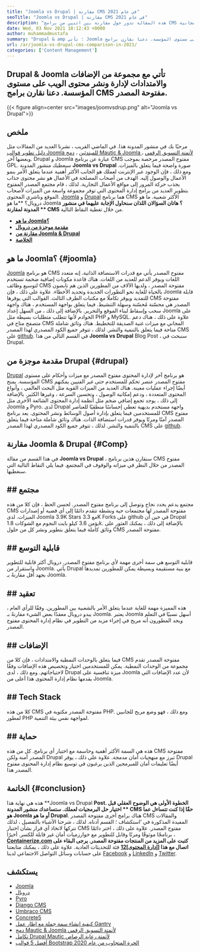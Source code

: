 ```yaml
---
title: "Joomla vs Drupal | مقارنة CMS في عام 2021" 
seoTitle: "Joomla vs Drupal | مقارنة CMS في عام 2021" 
description: "هذه المقالة تدور حول مقارنة بين اثنين من برامج CMS المجانية Joomla vs Drupal. كلا البرنامجين مستضافة ذاتيا ويأتي مع مجموعة واسعة من المكونات الإضافية." 
date: Wed, 03 Nov 2021 18:12:43 +0000
author: muhammadmustafa
summary: "Drupal & amp ؛ تأتي Joomla مع مجموعة من الإضافات والإضافات لإدارة ونشر محتوى الويب على مستوى المؤسسة. دعنا نقارن برامج CMS مفتوحة المصدر." 
url: /ar/joomla-vs-drupal-cms-comparison-in-2021/
categories: ['Content Management']
---
```


## Drupal & Joomla تأتي مع مجموعة من الإضافات والامتدادات لإدارة ونشر محتوى الويب على مستوى المؤسسة. دعنا نقارن برامج CMS مفتوحة المصدر.

{{< figure align=center src="images/joomvsdrup.png" alt="Joomla vs Drupal">}}


## **ملخص**
مرحبًا بك في منشور المدونة هذا. في الماضي القريب ، نشرنا العديد من المقالات مثل [دليل تطوير قوالب Joomla للمبتدئين][1] ، [دمج Mautic & Joomla لأتمتة التسويق الرقمي][2] ، وبعضها آخر. Drupal و Joomla عبارة عن برنامج CMS مفتوح المصدر مرخصة بموجب GPL. سيعطيك منشور المدونة  **Joomla vs Drupal**  صورة واضحة فيما يتعلق بالميزات. ومع ذلك ، فإن الوجود عبر الإنترنت لعملك هو الجانب الأكثر أهمية عندما يتعلق الأمر بنمو الأعمال والوصول إليه. الهدف من أصحاب المصلحة في الأعمال هو نشر محتوى جذاب يجذب حركة المرور إلى مواقع الأعمال التجارية.
لذلك ، قام مجتمع المصدر المفتوح بتطوير العديد من برامج إدارة المحتوى التي توفر مجموعة واسعة من الميزات لأصحاب الموقع وناشري المحتوى. [Joomla][3] و [Drupal][4] هما برنامج CMS الأكثر شعبية. ما هو دروبال؟ **ما هو Joomla **؟ هاتان السؤالان اللذان سنحاول الإجابة عليهما في منشور المدونة لمقارنة ** CMS**  من خلال تغطية النقاط التالية.
  * **[ما هو Joomla؟][5]**
  * **[مقدمة موجزة من دروبال][6]**
  * **[مقارنة من Joomla & Drupal][7]**
  * **[الخلاصة][8]**

## ما هو Joomla؟   {#joomla}
[Joomla][3] هو برنامج CMS مفتوح المصدر يأتي مع قدرات الاستضافة الذاتية. إنه متعدد اللغات ويوفر الدعم للعديد من اللغات. هناك قاعدة مكونات إضافية ضخمة تستخدم لتوسيع وظائف CMS مفتوحة المصدر ، ولديها الآلاف من المطورين الذين هم نابضون بالحياة للغاية نحو التطورات الجديدة وتحديد الأخطاء. علاوة على ذلك ، فإن Joomla قابلة للتمديد ويوفر تكاملًا مع مكتبات الطرف الثالث. القوالب التي يوفرها CMS مفتوحة المصدر هي محسّنة مُحسّنة وسهلة التنشيط. فيما يتعلق بواجهة المستخدم ، هناك واجهة سحب وإسقاط لبناء الموقع والتحرير.
بالإضافة إلى ذلك ، من السهل إعداد Joomla على الخوادم لأنها تتطلب متطلبات بسيطة مثل PHP و MySQL. علاوة على ذلك ، هناك دعم متصفح متاح في CMS المجاني مع ميزات غنية الصديقة للتخطيط. هناك وثائق شاملة متاحة فيما يتعلق بالتنمية والنشر. لذلك ، تتوفر جميع الكود المصدري لهذا المصدر CMS على [github][9]. في القسم التالي من هذا  **Joomla vs Drupal**  Blog Post ، سنبحث في Drupal.

## مقدمة موجزة من Drupal   {#drupal}
[Drupal][4] هو برنامج آخر لإدارة المحتوى مفتوح المصدر مع ميزات وأحكام على مستوى المؤسسة. يمنح CMS مفتوح المصدر عنصر تحكم للمستخدم حتى غير الفنيين يمكنهم أيضًا إجراء عمليات معينة. هناك العديد من الميزات القوية مثل البحث العالمي ، وأنواع المحتوى المتعددة ، ودعم إمكانية الوصول ، وتحسين السرعة ، وغيرها الكثير. بالإضافة إلى ذلك ، يوجد تجمع إضافي ضخم مثل أنظمة إدارة المحتوى الشائعة الأخرى مثل Joomla و Pyro. لدى Drupal واجهة مستخدم بديهية تعطي إحساسًا منطقيًا للعناصر للمستخدمين فيما يتعلق بإدارة أصول الوسائط ونشر المحتوى.
يعد برنامج CMS مفتوح المصدر آمنًا ومرنًا ويوفر قدرات استضافة الذات. هناك وثائق شاملة متاحة فيما يتعلق بالتنمية والنشر. لذلك ، تتوفر جميع الكود المصدري لهذا المصدر CMS على [github][10].

## مقارنة Joomla & Drupal   {#Comp}
في هذا القسم من مقالة  **Joomla vs Drupal**  ، سنقارن هذين برنامج CMS مفتوح المصدر من خلال النظر في ميزاته والوقوف في المجتمع. فيما يلي النقاط التالية التي سنغطيها.

## ## مجتمع
مجتمع يدعم يحدد نجاح وتوصل إلى برنامج مفتوح المصدر. لحسن الحظ ، فإن كلا من هذه CMS مفتوحة المصدر لها مجتمعات حية ونشطة تتقدم دائمًا إلى أي قضية أو إصدارات الميزات. لدى Joomla 3.9K Stars مع 3.3K Forks على github في حين أن Drupal يؤمن 3.6 كيلو بايت النجوم مع الشوكات 1.8k. بالإضافة إلى ذلك ، يمكنك العثور على وثائق كاملة فيما يتعلق بتطوير ونشر كل من حلول CMS مفتوحة المصدر.

## ## قابلية التوسع
قابلية التوسع هي سمة أخرى مهمة لأي برنامج مفتوح المصدر. دروبال أكثر قابلية للتطوير واستقرار من Joomla. يأتي Drupal مع بنية مستقيمة وبسيطة يمكن للمطورين تمديدها بجهد أقل مقارنةً بـ Joomla.

## ## تعقيد
هذه المميزة مهمة للغاية عندما يتعلق الأمر بالشعبية بين المطورين. وفقًا للرأي العام ، يبدو دروبال معقدًا بعض الشيء مقارنةً بـ Joomla. يعتبر Joomla أسهل نسبيًا في التعلم ويجد المطورون أنه مريح في إجراء مزيد من التطوير في نظام إدارة المحتوى مفتوح المصدر.

## ## الإضافات
فيما يتعلق بالوحدات النمطية والامتدادات ، فإن كلا من CMS مفتوحة المصدر تقدم مجموعة من الوحدات النمطية. يمكن للمستخدمين اختيار وتخصيص هذه الإضافات وفقًا لاحتياجاتهم. ومع ذلك ، لدى Drupal ميزة تنافسية على Joomla لأن عدد الإضافات التي يقدمها نظام إدارة المحتوى هذا أعلى من Joomla.

## ## Tech Stack
كلا من هذه CMS مفتوحة المصدر مكتوبة في PHP. ومع ذلك ، فهو وضع مربح للجانبين لمطور PHP لمواجهة نفس بيئة التنمية.

## ## حماية
هذه هي السمة الأكثر أهمية وحاسمة مع اختيار أي برنامج. كل من هذه CMS مفتوحة المصدر آمنة ولكن Drupal تبرز مع منهجيات أمان مدمجة. علاوة على ذلك ، يوفر Drupal أيضًا تعليمات أمان للمبرمجين الذين يرغبون في توسيع نظام إدارة المحتوى مفتوح المصدر هذا.

## الخاتمة   {#conclusion}
هذه هي نهاية هذا **Joomla vs Drupal  **Post. الخطوة الأولى هي الوضوح العقلي قبل اختيار حل البرمجيات لعملك. ستساعدك منشور المدونة **  CMS  **حقًا إذا كنت تتساءل عما هو Joomla أو**   ما هو Drupal**. هناك برامج أخرى مفتوحة المصدر CMS والمقالات المفيدة المذكورة في ‘استكشاف ؛ القسم أدناه. لذلك ، شرحنا الأشياء بالتفصيل ، لذلك نتركها لاتخاذ أي قرار بشأن اختيار CMS مفتوح المصدر. علاوة على ذلك ، اختر دائمًا برنامجًا موثوقًا ومرنًا وقابل للتطوير مع خوارزميات أمان غير قابلة للكسر.
أخيرًا ، **[Containerize.com][11] **كتبت على المزيد من المنتجات مفتوحة المصدر. يرجى البقاء على اتصال مع هذا**   [[إدارة المحتوى][12]][12]** فئة للتحديثات العادية. علاوة على ذلك ، يمكنك متابعتنا على حسابات وسائل التواصل الاجتماعي لدينا [Facebook][13] و [LinkedIn][14] و [Twitter][15].

## يستكشف
  * [Joomla][3]
  * [دروبال][4]
  * [Pyro][16]
  * [Django CMS][17]
  * [Umbraco CMS][18]
  * [Concrete5][19]
  * [كيفية إنشاء سمة جملة مع إطار عمل Gantry][20]
  * [دمج Mautic & Joomla لأتمتة التسويق الرقمي][2]
  * [تكامل Drupal Mautic لأتمتة رعاية الرصاص][21]
  * [أفضل 5 قوالب Bootstrap الحرة المتجاوب من عام 2020][22]

  
[1]: https://blog.containerize.com/content-management/responsive-joomla-templates-tutorial/
[2]: https://blog.containerize.com/content-management/integrate-mautic-with-joomla-for-marketing-automation/
[3]: https://products.containerize.com/content-management/joomla
[4]: https://products.containerize.com/content-management/drupal
[5]: #joomla
[6]: #drupal
[7]: #comp
[8]: #Conclusion
[9]: https://github.com/joomla/joomla-cms
[10]: https://github.com/drupal/drupal
[11]: https://www.containerize.com/
[12]: https://products.containerize.com/content-management/
[13]: https://web.facebook.com/containerize
[14]: https://www.linkedin.com/company/containerize/
[15]: https://twitter.com/containerize_co
[16]: https://products.containerize.com/content-management/pyro
[17]: https://products.containerize.com/content-management/django
[18]: https://products.containerize.com/content-management/umbraco
[19]: https://products.containerize.com/content-management/concrete5
[20]: https://blog.containerize.com/content-management/how-to-create-joomla-theme-joomla-gantry-framework/
[21]: https://blog.containerize.com/content-management/drupal-tutorial-automate-lead-growth-with-drupal-mautic/
[22]: https://blog.containerize.com/content-management/top-5-best-free-responsive-joomla-templates-of-2020/
